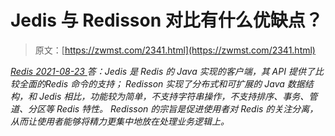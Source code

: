 <!--yml
category: 未分类
date: 0001-01-01 00:00:00
--->

# Jedis 与 Redisson 对比有什么优缺点？

> 原文：[https://zwmst.com/2341.html](https://zwmst.com/2341.html)

   [ *Redis* ](https://zwmst.com/redis)*[ <time datetime="2021-08-23T09:49:51+08:00"> 2021-08-23 </time> ](https://zwmst.com/2341.html)  答：Jedis 是 Redis 的 Java 实现的客户端，其 API 提供了比较全面的Redis 命令的支持；
Redisson 实现了分布式和可扩展的 Java 数据结构，和 Jedis 相比，功能较为简单，不支持字符串操作，不支持排序、事务、管道、分区等 Redis 特性。
Redisson 的宗旨是促进使用者对 Redis 的关注分离，从而让使用者能够将精力更集中地放在处理业务逻辑上。*